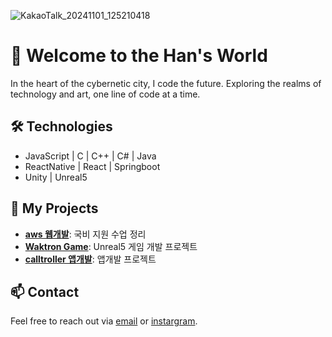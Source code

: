 ![KakaoTalk_20241101_125210418](https://github.com/user-attachments/assets/b6ae8564-5414-4098-a89a-1ff8b614f070)

# 🌌 Welcome to the Han's World

In the heart of the cybernetic city, I code the future. Exploring the realms of technology and art, one line of code at a time.

## 🛠️ Technologies
- JavaScript | C | C++ | C# | Java
- ReactNative | React | Springboot
- Unity | Unreal5

## 🔗 My Projects
- [**aws 웹개발**](https://github.com/rambe98/full-stack-ssapganung): 국비 지원 수업 정리
- [**Waktron Game**](https://github.com/rambe98/WakTron.main): Unreal5 게임 개발 프로젝트
- [**calltroller 앱개발**](https://github.com/rambe98/teamwork): 앱개발 프로젝트

## 📫 Contact
Feel free to reach out via [email](mailto:rbgks33@gmail.com) or [instargram](https://www.instagram.com/_9uana/).
